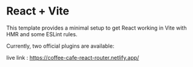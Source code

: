 # React + Vite

This template provides a minimal setup to get React working in Vite with HMR and some ESLint rules.

Currently, two official plugins are available:

live link : https://coffee-cafe-react-router.netlify.app/
